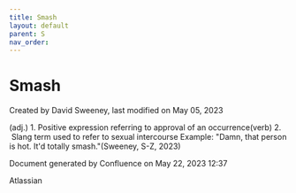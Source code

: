 ```yaml
---
title: Smash
layout: default
parent: S
nav_order:
---
```


# Smash

Created by  David Sweeney, last modified on May 05, 2023

(adj.) 1. Positive expression referring to approval of an occurrence(verb) 2.  Slang term used to refer to sexual intercourse Example: &quot;Damn, that person is hot. It'd totally smash.&quot;(Sweeney, S-Z, 2023)

Document generated by Confluence on May 22, 2023 12:37

Atlassian
